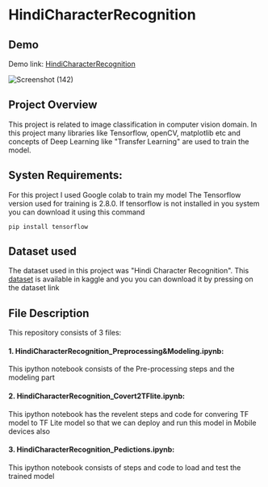 # HindiCharacterRecognition





## Demo

Demo link: [HindiCharacterRecognition](http://54.163.19.56:8501/)

![Screenshot (142)](https://user-images.githubusercontent.com/83080301/155282754-3d1103c0-75ac-4513-b580-719730aeba00.png)

## Project Overview
This project is related to image classification in computer vision domain. In this project many libraries like Tensorflow, openCV, matplotlib etc and concepts of Deep Learning like "Transfer Learning" are used to train the model.

## Systen Requirements:
For this project I used Google colab to train my model
The Tensorflow version used for training is 2.8.0. If tensorflow is not installed in you system you can download it using this command

`pip install tensorflow`

## Dataset used
The dataset used in this project was "Hindi Character Recognition". This [dataset](https://www.kaggle.com/suvooo/hindi-character-recognition) is available in kaggle and you you can download it by pressing on the dataset link

## File Description
This repository consists of 3 files:
#### 1. HindiCharacterRecognition_Preprocessing&Modeling.ipynb: 
This ipython notebook consists of the Pre-processing steps and the modeling part

#### 2. HindiCharacterRecognition_Covert2TFlite.ipynb:
This ipython notebook has the revelent steps and code for convering TF model to TF Lite model so that we can deploy and run this model in Mobile devices also

#### 3. HindiCharacterRecognition_Pedictions.ipynb:
This ipython notebook consists of steps and code to load and test the trained model






